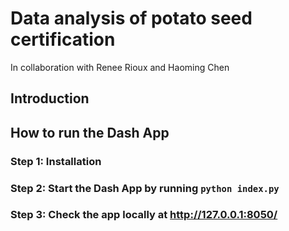 # Data analysis of potato seed certification

In collaboration with Renee Rioux and Haoming Chen


## Introduction

## How to run the Dash App

### Step 1: Installation

### Step 2: Start the Dash App by running ```python index.py```

### Step 3: Check the app locally at http://127.0.0.1:8050/





